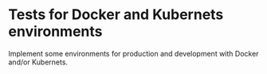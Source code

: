 # Tests for Docker and Kubernets environments

Implement some environments for production and development with Docker and/or Kubernets.

